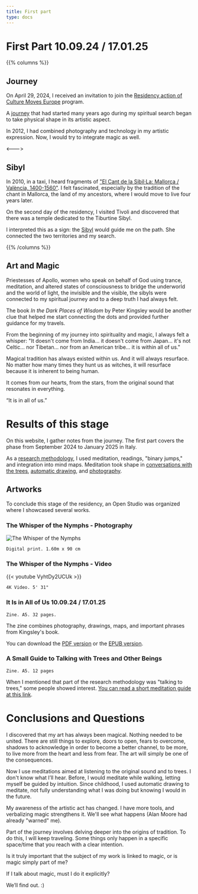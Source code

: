 ```yaml
---
title: First part
type: docs
---
```


# First Part 10.09.24 / 17.01.25

{{% columns %}}
## Journey

On April 29, 2024, I received an invitation to join the [Residency action of Culture Moves Europe](https://culture.ec.europa.eu/creative-europe/creative-europe-culture-strand/culture-moves-europe) program.

A [journey](/docs/journey) that had started many years ago during my spiritual search began to take physical shape in its artistic aspect.

In 2012, I had combined photography and technology in my artistic expression. Now, I would try to integrate magic as well.

<--->

## Sibyl

In 2010, in a taxi, I heard fragments of 
["El Cant de la Sibil·La: Mallorca / València, 1400-1560"](https://open.spotify.com/album/225ndLEKqu767DbpRzKsia?si=2gp0nXf-SCKSPgQCK-rHNw). 
I felt fascinated, especially by the tradition of the chant in Mallorca, the land of my ancestors, where I would move to live four years later.

On the second day of the residency, I visited Tivoli and discovered that there was a temple dedicated to the Tiburtine Sibyl.

I interpreted this as a sign: the [Sibyl](/docs/sibyl) would guide me on the path. She connected the two territories and 
my search.

{{% /columns %}}

## Art and Magic

Priestesses of Apollo, women who speak on behalf of God using trance, meditation, and 
altered states of consciousness to bridge the underworld and the world of light, 
the invisible and the visible, the sibyls were connected to my spiritual journey and to a 
deep truth I had always felt.

The book _In the Dark Places of Wisdom_ by Peter Kingsley would be another clue that helped me start connecting 
the dots and provided further guidance for my travels.

From the beginning of my journey into spirituality and magic, I always felt a whisper: "It doesn't come from India... 
it doesn't come from Japan... it's not Celtic... nor Tibetan... nor from an American tribe... it is within all of us."

Magical tradition has always existed within us. And it will always resurface. No matter how many times they hunt us 
as witches, it will resurface because it is inherent to being human.

It comes from our hearts, from the stars, from the original sound that resonates in everything.

“It is in all of us.”

# Results of this stage

On this website, I gather notes from the journey. The first part covers the phase from September 2024 to January 2025 in Italy.

As a [research methodology](/docs/methodology), I used meditation, readings, "binary jumps," and integration into mind maps. 
Meditation took shape in [conversations with the trees](/docs/talking_with_the_trees), [automatic drawing](/docs/drawing), and [photography](/docs/photography).

## Artworks 
To conclude this stage of the residency, an Open Studio was organized where I showcased several works.

### The Whisper of the Nymphs - Photography

![The Whisper of the Nymphs](/images/X1V45282-Enhanced-SR.jpg)

````
Digital print. 1.60m x 90 cm
````


### The Whisper of the Nymphs - Video

{{< youtube VyhtDy2UCUk >}}


````
4K Video. 5' 31"
````


### It Is in All of Us 10.09.24 / 17.01.25

````
Zine. A5. 32 pages.
````


The zine combines photography, drawings, maps, and important phrases from Kingsley's book.

You can download the [PDF version](/fanzine/Esta_en_todos_nosotros_en.pdf) or the [EPUB version](/fanzine/It_is_within_all_of_us.epub).

### A Small Guide to Talking with Trees and Other Beings

````
Zine. A5. 12 pages
````

When I mentioned that part of the research methodology was "talking to trees," some people showed 
interest. [You can read a short meditation guide at this link](/docs/talking_with_the_trees).

# Conclusions and Questions

I discovered that my art has always been magical. Nothing needed to be united. There are still things to explore, doors to open, fears to 
overcome, shadows to acknowledge in order to become a better channel, to be more, to live more from the heart and less from fear. 
The art will simply be one of the consequences. 

Now I use meditations aimed at listening to the original sound and to trees. I don't know what I’ll hear. Before, I would meditate while walking, letting myself be guided by intuition. Since childhood, I used automatic drawing to meditate, not fully understanding 
what I was doing but knowing I would in the future.

My awareness of the artistic act has changed. I have more tools, and verbalizing magic strengthens it. We'll see what happens (Alan Moore had already "warned" me).

Part of the journey involves delving deeper into the origins of tradition. To do this, I will keep traveling. Some things only happen in a specific space/time that you reach with a clear intention.

Is it truly important that the subject of my work is linked to magic, or is magic simply part of me?

If I talk about magic, must I do it explicitly? 

We’ll find out. :)

